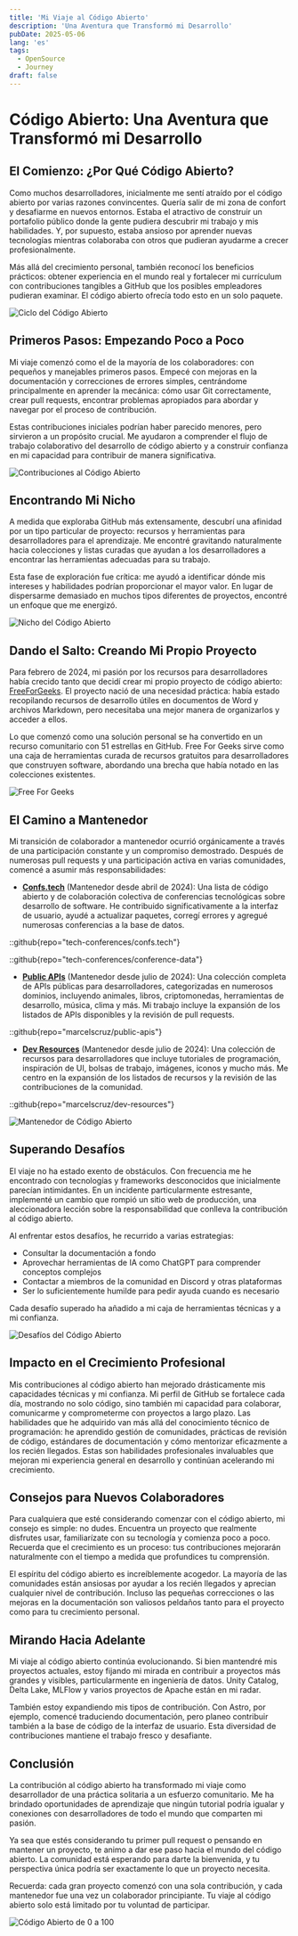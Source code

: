 ```yaml
---
title: 'Mi Viaje al Código Abierto'
description: 'Una Aventura que Transformó mi Desarrollo'
pubDate: 2025-05-06
lang: 'es'
tags:
  - OpenSource
  - Journey
draft: false
---
```


# Código Abierto: Una Aventura que Transformó mi Desarrollo

## El Comienzo: ¿Por Qué Código Abierto?

Como muchos desarrolladores, inicialmente me sentí atraído por el código abierto por varias razones convincentes. Quería salir de mi zona de confort y desafiarme en nuevos entornos. Estaba el atractivo de construir un portafolio público donde la gente pudiera descubrir mi trabajo y mis habilidades. Y, por supuesto, estaba ansioso por aprender nuevas tecnologías mientras colaboraba con otros que pudieran ayudarme a crecer profesionalmente.

Más allá del crecimiento personal, también reconocí los beneficios prácticos: obtener experiencia en el mundo real y fortalecer mi currículum con contribuciones tangibles a GitHub que los posibles empleadores pudieran examinar. El código abierto ofrecía todo esto en un solo paquete.

![Ciclo del Código Abierto](../../assets/images/blog/oss/oss-cycle.png)

## Primeros Pasos: Empezando Poco a Poco

Mi viaje comenzó como el de la mayoría de los colaboradores: con pequeños y manejables primeros pasos. Empecé con mejoras en la documentación y correcciones de errores simples, centrándome principalmente en aprender la mecánica: cómo usar Git correctamente, crear pull requests, encontrar problemas apropiados para abordar y navegar por el proceso de contribución.

Estas contribuciones iniciales podrían haber parecido menores, pero sirvieron a un propósito crucial. Me ayudaron a comprender el flujo de trabajo colaborativo del desarrollo de código abierto y a construir confianza en mi capacidad para contribuir de manera significativa.

![Contribuciones al Código Abierto](../../assets/images/blog/oss/oss-contributions.png)

## Encontrando Mi Nicho

A medida que exploraba GitHub más extensamente, descubrí una afinidad por un tipo particular de proyecto: recursos y herramientas para desarrolladores para el aprendizaje. Me encontré gravitando naturalmente hacia colecciones y listas curadas que ayudan a los desarrolladores a encontrar las herramientas adecuadas para su trabajo.

Esta fase de exploración fue crítica: me ayudó a identificar dónde mis intereses y habilidades podrían proporcionar el mayor valor. En lugar de dispersarme demasiado en muchos tipos diferentes de proyectos, encontré un enfoque que me energizó.

![Nicho del Código Abierto](../../assets/images/blog/oss/oss-niche.png)

## Dando el Salto: Creando Mi Propio Proyecto

Para febrero de 2024, mi pasión por los recursos para desarrolladores había crecido tanto que decidí crear mi propio proyecto de código abierto: [FreeForGeeks](https://freeforgeeks.jpdiaz.dev). El proyecto nació de una necesidad práctica: había estado recopilando recursos de desarrollo útiles en documentos de Word y archivos Markdown, pero necesitaba una mejor manera de organizarlos y acceder a ellos.

Lo que comenzó como una solución personal se ha convertido en un recurso comunitario con 51 estrellas en GitHub. Free For Geeks sirve como una caja de herramientas curada de recursos gratuitos para desarrolladores que construyen software, abordando una brecha que había notado en las colecciones existentes.

![Free For Geeks](../../assets/images/blog/oss/oss-idea-project.png)

## El Camino a Mantenedor

Mi transición de colaborador a mantenedor ocurrió orgánicamente a través de una participación constante y un compromiso demostrado. Después de numerosas pull requests y una participación activa en varias comunidades, comencé a asumir más responsabilidades:

- **[Confs.tech](https://confs.tech/pages/team)** (Mantenedor desde abril de 2024): Una lista de código abierto y de colaboración colectiva de conferencias tecnológicas sobre desarrollo de software. He contribuido significativamente a la interfaz de usuario, ayudé a actualizar paquetes, corregí errores y agregué numerosas conferencias a la base de datos.

::github{repo="tech-conferences/confs.tech"}

::github{repo="tech-conferences/conference-data"}

- **[Public APIs](https://publicapis.dev)** (Mantenedor desde julio de 2024): Una colección completa de APIs públicas para desarrolladores, categorizadas en numerosos dominios, incluyendo animales, libros, criptomonedas, herramientas de desarrollo, música, clima y más. Mi trabajo incluye la expansión de los listados de APIs disponibles y la revisión de pull requests.

::github{repo="marcelscruz/public-apis"}

- **[Dev Resources](https://devresourc.es)** (Mantenedor desde julio de 2024): Una colección de recursos para desarrolladores que incluye tutoriales de programación, inspiración de UI, bolsas de trabajo, imágenes, iconos y mucho más. Me centro en la expansión de los listados de recursos y la revisión de las contribuciones de la comunidad.

::github{repo="marcelscruz/dev-resources"}

![Mantenedor de Código Abierto](../../assets/images/blog/oss/oss-maintainer.png)

## Superando Desafíos

El viaje no ha estado exento de obstáculos. Con frecuencia me he encontrado con tecnologías y frameworks desconocidos que inicialmente parecían intimidantes. En un incidente particularmente estresante, implementé un cambio que rompió un sitio web de producción, una aleccionadora lección sobre la responsabilidad que conlleva la contribución al código abierto.

Al enfrentar estos desafíos, he recurrido a varias estrategias:

- Consultar la documentación a fondo
- Aprovechar herramientas de IA como ChatGPT para comprender conceptos complejos
- Contactar a miembros de la comunidad en Discord y otras plataformas
- Ser lo suficientemente humilde para pedir ayuda cuando es necesario

Cada desafío superado ha añadido a mi caja de herramientas técnicas y a mi confianza.

![Desafíos del Código Abierto](../../assets/images/blog/oss/oss-challenges.png)

## Impacto en el Crecimiento Profesional

Mis contribuciones al código abierto han mejorado drásticamente mis capacidades técnicas y mi confianza. Mi perfil de GitHub se fortalece cada día, mostrando no solo código, sino también mi capacidad para colaborar, comunicarme y comprometerme con proyectos a largo plazo.
Las habilidades que he adquirido van más allá del conocimiento técnico de programación: he aprendido gestión de comunidades, prácticas de revisión de código, estándares de documentación y cómo mentorizar eficazmente a los recién llegados. Estas son habilidades profesionales invaluables que mejoran mi experiencia general en desarrollo y continúan acelerando mi crecimiento.

## Consejos para Nuevos Colaboradores

Para cualquiera que esté considerando comenzar con el código abierto, mi consejo es simple: no dudes. Encuentra un proyecto que realmente disfrutes usar, familiarízate con su tecnología y comienza poco a poco. Recuerda que el crecimiento es un proceso: tus contribuciones mejorarán naturalmente con el tiempo a medida que profundices tu comprensión.

El espíritu del código abierto es increíblemente acogedor. La mayoría de las comunidades están ansiosas por ayudar a los recién llegados y aprecian cualquier nivel de contribución. Incluso las pequeñas correcciones o las mejoras en la documentación son valiosos peldaños tanto para el proyecto como para tu crecimiento personal.

## Mirando Hacia Adelante

Mi viaje al código abierto continúa evolucionando. Si bien mantendré mis proyectos actuales, estoy fijando mi mirada en contribuir a proyectos más grandes y visibles, particularmente en ingeniería de datos. Unity Catalog, Delta Lake, MLFlow y varios proyectos de Apache están en mi radar.

También estoy expandiendo mis tipos de contribución. Con Astro, por ejemplo, comencé traduciendo documentación, pero planeo contribuir también a la base de código de la interfaz de usuario. Esta diversidad de contribuciones mantiene el trabajo fresco y desafiante.

## Conclusión

La contribución al código abierto ha transformado mi viaje como desarrollador de una práctica solitaria a un esfuerzo comunitario. Me ha brindado oportunidades de aprendizaje que ningún tutorial podría igualar y conexiones con desarrolladores de todo el mundo que comparten mi pasión.

Ya sea que estés considerando tu primer pull request o pensando en mantener un proyecto, te animo a dar ese paso hacia el mundo del código abierto. La comunidad está esperando para darte la bienvenida, y tu perspectiva única podría ser exactamente lo que un proyecto necesita.

Recuerda: cada gran proyecto comenzó con una sola contribución, y cada mantenedor fue una vez un colaborador principiante. Tu viaje al código abierto solo está limitado por tu voluntad de participar.

![Código Abierto de 0 a 100](../../assets/images/blog/oss/oss-0-to-100.png)
